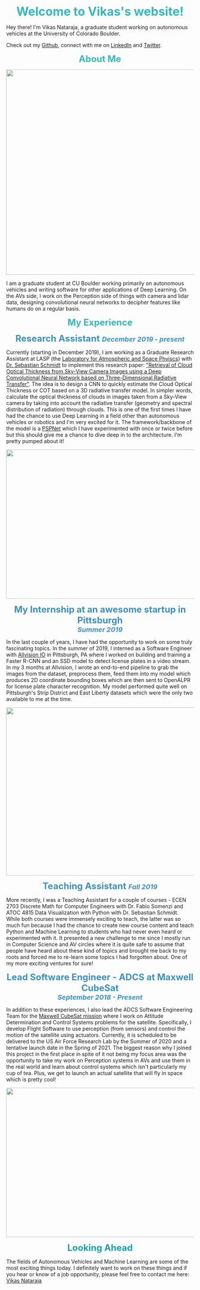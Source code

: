 <p align="center"> 
  <strong>
    <font size="6" color="36B7BE">
      Welcome to Vikas's website!
    </font>
  </strong>
</p>

Hey there! I'm Vikas Nataraja, a graduate student working on autonomous vehicles at the University of Colorado Boulder. 

Check out my [Github](https://www.github.com/vikasnataraja), connect with me on [LinkedIn](https://www.linkedin.com/in/vikas-hanasoge-nataraja/) and [Twitter](http://twitter.com/vikasnataraja). 

<p align="center"> 
  <strong>
    <font size="5" color="36B7BE">
      About Me
    </font>
  </strong>
</p>


<p align="center">
  <img width="600" height="550" src="https://vikasnataraja.github.io/extras/cn_tower1.jpg">
</p>


I am a graduate student at CU Boulder working primarily on autonomous vehicles and writing software for other applications of Deep Learning. On the AVs side, I work on the Perception side of things with camera and lidar data, designing convolutional neural networks to decipher features like humans do on a regular basis.

<p align="center"> 
  <strong>
    <font size="5.5" color="36B7BE">
      My Experience
    </font>
  </strong>
</p>

<p align="center"> 
  <strong>
    <font size="5.5" color="3D91BD">
      Research Assistant <i> <font size="4">December 2019 - present </font> </i>
    </font>
  </strong>
</p>

Currently (starting in December 2019), I am working as a Graduate Research Assistant at LASP (the [Laboratory for Atmospheric and Space Phyiscs](http://lasp.colorado.edu/home/)) with [Dr. Sebastian Schmidt](https://www.colorado.edu/atoc/sebastian-schmidt) to implement this research paper: ["Retrieval of Cloud Optical Thickness from Sky-View Camera Images using a Deep Convolutional Neural Network based on Three-Dimensional Radiative Transfer"](https://www.mdpi.com/2072-4292/11/17/1962/htm). The idea is to design a CNN to quickly estimate the Cloud Optical Thickness or COT based on a 3D radiative transfer model. In simpler words, calculate the optical thickness of clouds in images taken from a Sky-View camera by taking into account the radiative transfer (geometry and spectral distribution of radiation) through clouds. This is one of the first times I have had the chance to use Deep Learning in a field other than autonomous vehicles or robotics and I'm very excited for it. The framework/backbone of the model is a [PSPNet](https://arxiv.org/pdf/1612.01105.pdf) which I have experimented with once or twice before but this should give me a chance to dive deep in to the architecture. I'm pretty pumped about it!

<p align="center">
  <img width="700" height="400" src="https://vikasnataraja.github.io/extras/east_campus.jpg">
</p>


<p align="center"> 
  <strong>
    <font size="5.5" color="3D91BD">
        My Internship at an awesome startup in Pittsburgh <br/> <i> <font size="4"> Summer 2019 </font> </i>
    </font>
  </strong>
</p>


In the last couple of years, I have had the opportunity to work on some truly fascinating topics. In the summer of 2019, I interned as a Software Engineer with [Allvision IO](https://allvision.io/) in Pittsburgh, PA where I worked on building and training a Faster R-CNN and an SSD model to detect license plates in a video stream. In my 3 months at Allvision, I wrote an end-to-end pipeline to grab the images from the dataset, preprocess them, feed them into my model which produces 2D coordinate bounding boxes which are then sent to OpenALPR for license plate character recognition. My model performed quite well on Pittsburgh's Strip District and East Liberty datasets which were the only two available to me at the time. 

<p align="center">
  <img width="700" height="450" src="https://vikasnataraja.github.io/extras/allvision.jpg">
</p>


<p align="center"> 
  <strong>
    <font size="5.5" color="3D91BD">
        Teaching Assistant <i> <font size="4"> Fall 2019 </font> </i>
    </font>
  </strong>
</p>

More recently, I was a Teaching Assistant for a couple of courses - ECEN 2703 Discrete Math for Computer Engineers with Dr. Fabio Somenzi and ATOC 4815 Data Visualization with Python with Dr. Sebastian Schmidt. While both courses were immensely exciting to teach, the latter was so much fun because I had the chance to create new course content and teach Python and Machine Learning to students who had never even heard or experimented with it. It presented a new challenge to me since I mostly run in Computer Science and AV circles where  it is quite safe to assume that people have heard about these kind of topics and brought me back to my roots and forced me to re-learn some topics I had forgotten about. One of my more exciting ventures for sure!

<p align="center"> 
  <strong>
    <font size="5.5" color="3D91BD">
        Lead Software Engineer - ADCS at Maxwell CubeSat <br/> <i> <font size="4"> September 2018 - Present</font></i>
    </font>
  </strong>
</p>

In addition to these experiences, I also lead the ADCS Software Engineering Team for the [Maxwell CubeSat mission](https://www.colorado.edu/project/maxwellcubesat/our-mission) where I work on Attitude Determination and Control Systems problems for the satellite. Specifically, I develop Flight Software to use perception (from sensors) and control the motion of the satellite using actuators. Currently, it is scheduled to be delivered to the US Air Force Research Lab by the Summer of 2020 and a tentative launch date in the Spring of 2021. The biggest reason why I joined this project in the first place in spite of it not being my focus area was the opportunity to take my work on Perception systems in AVs and use them in the real world and learn about control systems which isn't particularly my cup of tea. Plus, we get to launch an actual satellite that will fly in space which is pretty cool!

<p align="center">
  <img width="700" height="400" src="https://vikasnataraja.github.io/extras/maxwell.jpg">
</p>



<p align="center"> 
  <strong>
    <font size="5.5" color="0FA4AC">
        Looking Ahead
    </font>
  </strong>
</p>

The fields of Autonomous Vehicles and Machine Learning are some of the most exciting things today. I definitely want to work on these things and if you hear or know of a job opportunity, please feel free to contact me here: [Vikas Nataraja](mailto:viha4393@colorado.edu)
